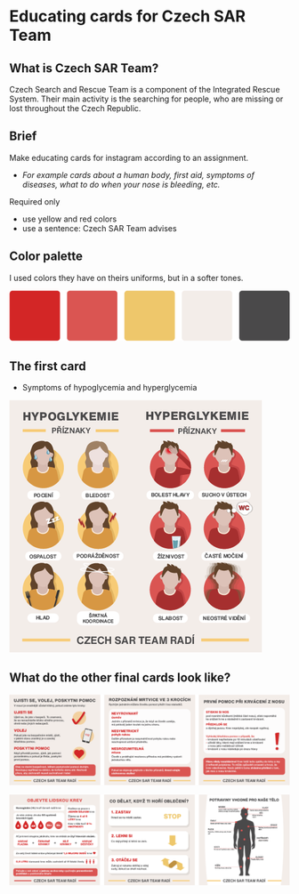 # Educating cards for Czech SAR Team
## What is Czech SAR Team?
Czech Search and Rescue Team is a component of the Integrated Rescue System.
Their main activity is the searching for people, who are missing or lost throughout the Czech Republic.
## Brief
Make educating cards for instagram according to an assignment.

- _For example cards about a human body, first aid, symptoms of diseases, what to do when your nose is bleeding, etc._

Required only 
- use yellow and red colors
- use a sentence: Czech SAR Team advises 

## Color palette
I used colors they have on theirs uniforms, but in a softer tones.

![Collor palette.](img/barvy.png)

## The first card
- Symptoms of hypoglycemia and hyperglycemia

![Symptomns of hypoglycemia and hyperglycemia.](img/1.png)

## What do the other final cards look like? 
![Czech SAR Team cards1.](img/s1.png)

![Czech SAR Team cards2.](img/s2.png)


